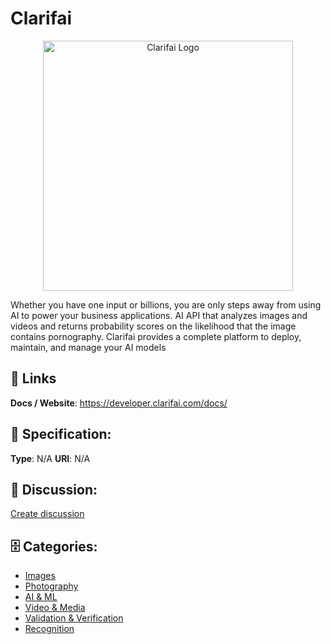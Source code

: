 # Clarifai
<p align="center">
    <img width="400" src="https://raw.githubusercontent.com/apis-list/apis-list/main/apis/clarifai/logo_256x256.png" alt="Clarifai Logo"/>
</p>

Whether you have one input or billions, you are only steps away from using AI to power your business applications. AI API that analyzes images and videos and returns probability scores on the likelihood that the image contains pornography. Clarifai provides a complete platform to deploy, maintain, and manage your AI models

##  🔗 Links
**Docs / Website**: https://developer.clarifai.com/docs/

## 🧬 Specification:
**Type**: N/A
**URI**: N/A

## 💬 Discussion:
[Create discussion](https://github.com/apis-list/apis-list/discussions/new)

## 🗄️ Categories:
- [Images](https://github.com/apis-list/apis-list#images)
- [Photography](https://github.com/apis-list/apis-list#photography)
- [AI & ML](https://github.com/apis-list/apis-list#ai--ml)
- [Video & Media](https://github.com/apis-list/apis-list#video--media)
- [Validation & Verification](https://github.com/apis-list/apis-list#validation--verification)
- [Recognition](https://github.com/apis-list/apis-list#recognition)




